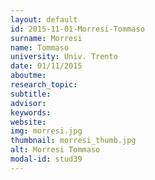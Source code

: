 ```yaml
---
layout: default 
id: 2015-11-01-Morresi-Tommaso
surname: Morresi
name: Tommaso
university: Univ. Trento
date: 01/11/2015
aboutme: 
research_topic: 
subtitle: 
advisor: 
keywords: 
website: 
img: morresi.jpg
thumbnail: morresi_thumb.jpg
alt: Morresi Tommaso
modal-id: stud39
---
```

